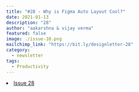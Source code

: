```yaml
---
title: "#28 - Why is Figma Auto Layout Cool?"
date: 2021-01-13
description: "28"
author: "aakarshna & vijay verma"
featured: false
image: ./issue-10.png
mailchimp_link: "https://bit.ly/designletter-28"
category:
  - newsletter
tags:
  - Productivity
---
```

<li><a href="https://bit.ly/designletter-28">Issue 28</a></li>
